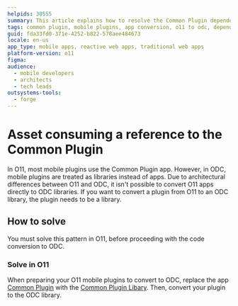 ```yaml
---
helpids: 30555
summary: This article explains how to resolve the Common Plugin dependency in O11 by replacing it with the Common Plugin Library before converting mobile plugins to ODC.
tags: common plugin, mobile plugins, app conversion, o11 to odc, dependency management
guid: fda33fd0-371e-4252-b822-578aee484673
locale: en-us
app_type: mobile apps, reactive web apps, traditional web apps
platform-version: o11
figma:
audience:
  - mobile developers
  - architects
  - tech leads
outsystems-tools:
  - forge
---
```


# Asset consuming a reference to the Common Plugin

In O11, most mobile plugins use the Common Plugin app. However, in ODC, mobile plugins are treated as libraries instead of apps. Due to architectural differences between O11 and ODC, it isn't possible to convert O11 apps directly to ODC libraries. If you want to convert a plugin from O11 to an ODC library, the plugin needs to be a library.

## How to solve

You must solve this pattern in O11, before proceeding with the code conversion to ODC.

### Solve in O11

When preparing your O11 mobile plugins to convert to ODC, replace the app [Common Plugin](https://www.outsystems.com/forge/component-overview/1417/common-plugin-o11?_gl=1*as0iuv*_gcl_au*NzkwNzEzODg1LjE3MzQzMzc2MzM.*_ga*NzY1OTI2MjE3LjE2OTUwMjY5ODA.*_ga_ZD4DTMHWR2*MTc0MTA3ODk2OS4xNjUuMS4xNzQxMDg3NzU1LjU5LjAuMA..*_ga_HGKNZZMWJS*MTc0MTA4NzE0My40NTkuMS4xNzQxMDg3NzU1LjU5LjEuMTYyMDYzMzQwNg..*_ga_G11QMS1MBT*MTc0MTA4NzE0My4xMDUuMS4xNzQxMDg3NzU1LjAuMC4w) with the [Common Plugin Libary](https://www.outsystems.com/forge/component-overview/20521/common-plugin-library-o11?_gl=1*qnq6gw*_gcl_au*NzkwNzEzODg1LjE3MzQzMzc2MzM.*_ga*NzY1OTI2MjE3LjE2OTUwMjY5ODA.*_ga_ZD4DTMHWR2*MTc0MTA3ODk2OS4xNjUuMS4xNzQxMDg3Nzg4LjI2LjAuMA..*_ga_HGKNZZMWJS*MTc0MTA4NzE0My40NTkuMS4xNzQxMDg3Nzg4LjI2LjEuMTYyMDYzMzQwNg..*_ga_G11QMS1MBT*MTc0MTA4NzE0My4xMDUuMS4xNzQxMDg3Nzg4LjAuMC4w). Then, convert your plugin to the ODC library.

